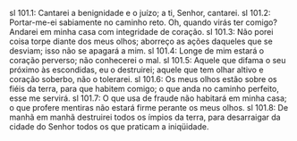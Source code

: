 sl 101.1: Cantarei a benignidade e o juízo; a ti, Senhor, cantarei.
sl 101.2: Portar-me-ei sabiamente no caminho reto. Oh, quando virás ter comigo? Andarei em minha casa com integridade de coração.
sl 101.3: Não porei coisa torpe diante dos meus olhos; aborreço as ações daqueles que se desviam; isso não se apagará a mim.
sl 101.4: Longe de mim estará o coração perverso; não conhecerei o mal.
sl 101.5: Aquele que difama o seu próximo às escondidas, eu o destruirei; aquele que tem olhar altivo e coração soberbo, não o tolerarei.
sl 101.6: Os meus olhos estão sobre os fiéis da terra, para que habitem comigo; o que anda no caminho perfeito, esse me servirá.
sl 101.7: O que usa de fraude não habitará em minha casa; o que profere mentiras não estará firme perante os meus olhos.
sl 101.8: De manhã em manhã destruirei todos os ímpios da terra, para desarraigar da cidade do Senhor todos os que praticam a iniqüidade.
